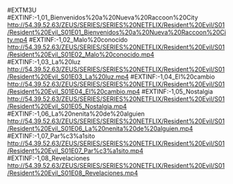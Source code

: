 #EXTM3U
#EXTINF:-1,01_Bienvenidos%20a%20Nueva%20Raccoon%20City
http://54.39.52.63/ZEUS/SERIES/SERIES%20NETFLIX/Resident%20Evil/S01/Resident%20Evil_S01E01_Bienvenidos%20a%20Nueva%20Raccoon%20City.mp4
#EXTINF:-1,02_Malo%20conocido
http://54.39.52.63/ZEUS/SERIES/SERIES%20NETFLIX/Resident%20Evil/S01/Resident%20Evil_S01E02_Malo%20conocido.mp4
#EXTINF:-1,03_La%20luz
http://54.39.52.63/ZEUS/SERIES/SERIES%20NETFLIX/Resident%20Evil/S01/Resident%20Evil_S01E03_La%20luz.mp4
#EXTINF:-1,04_El%20cambio
http://54.39.52.63/ZEUS/SERIES/SERIES%20NETFLIX/Resident%20Evil/S01/Resident%20Evil_S01E04_El%20cambio.mp4
#EXTINF:-1,05_Nostalgia
http://54.39.52.63/ZEUS/SERIES/SERIES%20NETFLIX/Resident%20Evil/S01/Resident%20Evil_S01E05_Nostalgia.mp4
#EXTINF:-1,06_La%20nenita%20de%20alguien
http://54.39.52.63/ZEUS/SERIES/SERIES%20NETFLIX/Resident%20Evil/S01/Resident%20Evil_S01E06_La%20nenita%20de%20alguien.mp4
#EXTINF:-1,07_Par%c3%a1sito
http://54.39.52.63/ZEUS/SERIES/SERIES%20NETFLIX/Resident%20Evil/S01/Resident%20Evil_S01E07_Par%c3%a1sito.mp4
#EXTINF:-1,08_Revelaciones
http://54.39.52.63/ZEUS/SERIES/SERIES%20NETFLIX/Resident%20Evil/S01/Resident%20Evil_S01E08_Revelaciones.mp4

